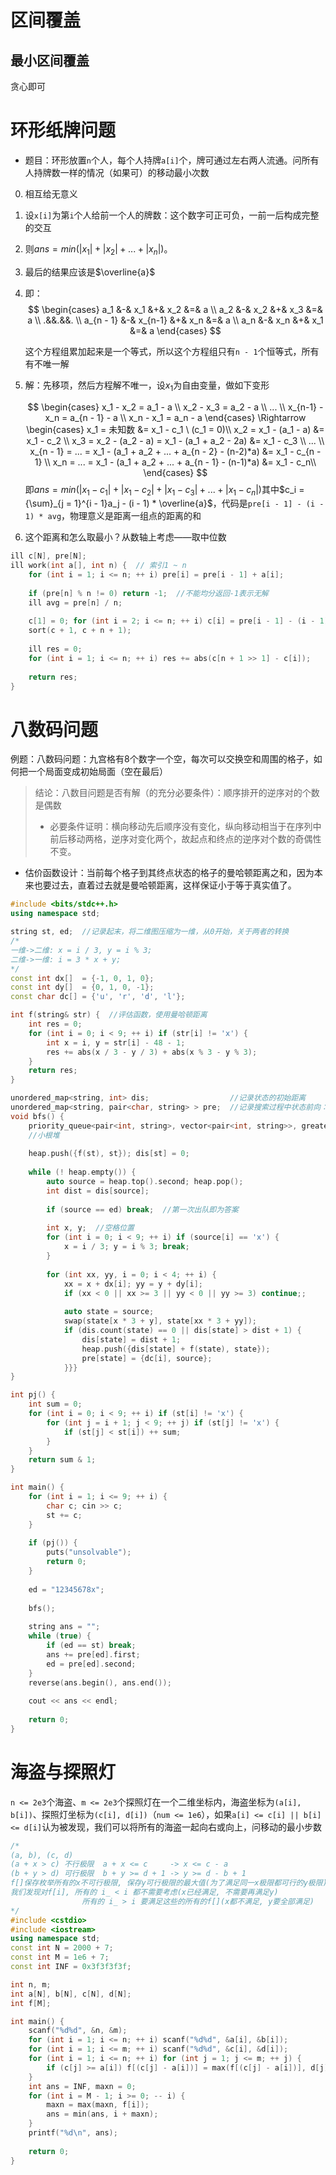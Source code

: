 # 区间覆盖

## 最小区间覆盖

贪心即可

# 环形纸牌问题

+ 题目：环形放置`n`个人，每个人持牌`a[i]`个，牌可通过左右两人流通。问所有人持牌数一样的情况（如果可）的移动最小次数

0. 相互给无意义
1. 设`x[i]`为第`i`个人给前一个人的牌数：这个数字可正可负，一前一后构成完整的交互
2. 则$ans = min( |x_1| + |x_2| + ... + |x_n|)$。
3. 最后的结果应该是$\overline{a}$
4. 即：
   $$
   \begin{cases}
   a_1 &-& x_1 &+& x_2 &=& a \\
   a_2 &-& x_2 &+& x_3 &=& a \\
   .&&.&&. \\
   a_{n - 1} &-& x_{n-1} &+& x_n &=& a \\
   a_n &-& x_n &+& x_1 &=& a
   \end{cases}
   $$
   
   这个方程组累加起来是一个等式，所以这个方程组只有`n - 1`个恒等式，所有有不唯一解
   
5. 解：先移项，然后方程解不唯一，设$x_1$为自由变量，做如下变形

   $$
   \begin{cases}
   x_1 - x_2 = a_1 - a \\
   x_2 - x_3 = a_2 - a \\
   ... \\
   x_{n-1} - x_n = a_{n - 1} - a \\
   x_n - x_1 = a_n - a
   \end{cases} 
   \Rightarrow
   \begin{cases}
   x_1 = 未知数 &= x_1 - c_1 \ (c_1 = 0)\\
   x_2 = x_1 - (a_1 - a) &= x_1 - c_2 \\
   x_3 = x_2 - (a_2 - a) = x_1 - (a_1 + a_2 - 2a) &= x_1 - c_3 \\
   ... \\
   x_{n - 1} = ... = x_1 - (a_1 + a_2 + ... + a_{n - 2} - (n-2)*a) &= x_1 - c_{n - 1} \\
   x_n = ... = x_1 - (a_1 + a_2 + ... + a_{n - 1} - (n-1)*a) &= x_1 - c_n\\
   \end{cases}
   $$
   即$ans = min(|x_1 - c_1| + |x_1 - c_2| + |x_1 - c_3| + ... + |x_1 - c_n|)$其中$c_i = {\sum}_{j = 1}^{i - 1}a_j - (i - 1) * \overline{a}$，代码是`pre[i - 1] - (i - 1) * avg`，物理意义是距离一组点的距离的和
   
6. 这个距离和怎么取最小？从数轴上考虑——取中位数

```c++
ill c[N], pre[N];
ill work(int a[], int n) {  // 索引1 ~ n
    for (int i = 1; i <= n; ++ i) pre[i] = pre[i - 1] + a[i];
   	
    if (pre[n] % n != 0) return -1;  //不能均分返回-1表示无解
    ill avg = pre[n] / n;
    
    c[1] = 0; for (int i = 2; i <= n; ++ i) c[i] = pre[i - 1] - (i - 1) * avg;
    sort(c + 1, c + n + 1);
    
    ill res = 0;
    for (int i = 1; i <= n; ++ i) res += abs(c[n + 1 >> 1] - c[i]);
    
    return res;
}
```

# 八数码问题

例题：八数码问题：九宫格有8个数字一个空，每次可以交换空和周围的格子，如何把一个局面变成初始局面（空在最后）

> 结论：八数目问题是否有解（的充分必要条件）：顺序排开的逆序对的个数是偶数
> + 必要条件证明：横向移动先后顺序没有变化，纵向移动相当于在序列中前后移动两格，逆序对变化两个，故起点和终点的逆序对个数的奇偶性不变。

+ 估价函数设计：当前每个格子到其终点状态的格子的曼哈顿距离之和，因为本来也要过去，直着过去就是曼哈顿距离，这样保证小于等于真实值了。

```c++
#include <bits/stdc++.h>
using namespace std;

string st, ed;  //记录起末，将二维图压缩为一维，从0开始，关于两者的转换
/*
一维->二维: x = i / 3, y = i % 3;
二维->一维: i = 3 * x + y;
*/
const int dx[]  = {-1, 0, 1, 0};
const int dy[]  = {0, 1, 0, -1};
const char dc[] = {'u', 'r', 'd', 'l'};

int f(string& str) {  //评估函数，使用曼哈顿距离
    int res = 0;
    for (int i = 0; i < 9; ++ i) if (str[i] != 'x') {
        int x = i, y = str[i] - 48 - 1;
        res += abs(x / 3 - y / 3) + abs(x % 3 - y % 3);
    }
    return res;
}

unordered_map<string, int> dis;                  //记录状态的初始距离
unordered_map<string, pair<char, string> > pre;  //记录搜索过程中状态前向：方式和状态
void bfs() {
    priority_queue<pair<int, string>, vector<pair<int, string>>, greater<pair<int, string>>> heap;
    //小根堆
    
    heap.push({f(st), st}); dis[st] = 0;
    
    while (! heap.empty()) {
        auto source = heap.top().second; heap.pop();
        int dist = dis[source];
        
        if (source == ed) break;  //第一次出队即为答案
        
        int x, y;  //空格位置
        for (int i = 0; i < 9; ++ i) if (source[i] == 'x') {
            x = i / 3; y = i % 3; break;
        }
       	
        for (int xx, yy, i = 0; i < 4; ++ i) {
            xx = x + dx[i]; yy = y + dy[i];
            if (xx < 0 || xx >= 3 || yy < 0 || yy >= 3) continue;;
            
            auto state = source;
            swap(state[x * 3 + y], state[xx * 3 + yy]);
            if (dis.count(state) == 0 || dis[state] > dist + 1) {
                dis[state] = dist + 1;
                heap.push({dis[state] + f(state), state});
                pre[state] = {dc[i], source};
            }}}
}

int pj() {    
    int sum = 0;
    for (int i = 0; i < 9; ++ i) if (st[i] != 'x') {
        for (int j = i + 1; j < 9; ++ j) if (st[j] != 'x') {
            if (st[j] < st[i]) ++ sum;
        }
    }
    return sum & 1;
}

int main() {   
    for (int i = 1; i <= 9; ++ i) {
        char c; cin >> c;
        st += c;
    }
    
    if (pj()) {
        puts("unsolvable");
        return 0;
    }
    
    ed = "12345678x";
    
    bfs();
    
    string ans = "";
    while (true) {
        if (ed == st) break;
        ans += pre[ed].first;
        ed = pre[ed].second;
    }
   	reverse(ans.begin(), ans.end());
    
    cout << ans << endl;
    
    return 0;
}
```

# 海盗与探照灯

`n <= 2e3`个海盗、`m <= 2e3`个探照灯在一个二维坐标内，海盗坐标为`(a[i], b[i])`、探照灯坐标为`(c[i], d[i])`（`num <= 1e6`），如果`a[i] <= c[i] || b[i] <= d[i]`认为被发现，我们可以将所有的海盗一起向右或向上，问移动的最小步数

```c++
/*
(a, b), (c, d)
(a + x > c) 不行极限  a + x <= c     -> x <= c - a
(b + y > d) 可行极限  b + y >= d + 1 -> y >= d - b + 1
f[]保存枚举所有的x不可行极限, 保存y可行极限的最大值(为了满足同一x极限都可行的y极限)
我们发现对f[i], 所有的 i_ < i 都不需要考虑(x已经满足, 不需要再满足y)
				所有的 i_ > i 要满足这些的所有的f[](x都不满足, y要全部满足) 
*/
#include <cstdio>
#include <iostream>
using namespace std;
const int N = 2000 + 7;
const int M = 1e6 + 7;
const int INF = 0x3f3f3f3f;

int n, m;
int a[N], b[N], c[N], d[N];
int f[M];

int main() {
	scanf("%d%d", &n, &m);
	for (int i = 1; i <= n; ++ i) scanf("%d%d", &a[i], &b[i]);
	for (int i = 1; i <= m; ++ i) scanf("%d%d", &c[i], &d[i]);
	for (int i = 1; i <= n; ++ i) for (int j = 1; j <= m; ++ j) {
		if (c[j] >= a[i]) f[(c[j] - a[i])] = max(f[(c[j] - a[i])], d[j] - b[i] + 1);
	}
	int ans = INF, maxn = 0;
	for (int i = M - 1; i >= 0; -- i) {
		maxn = max(maxn, f[i]);
		ans = min(ans, i + maxn);
	}
	printf("%d\n", ans);
	
	return 0;
}
```
